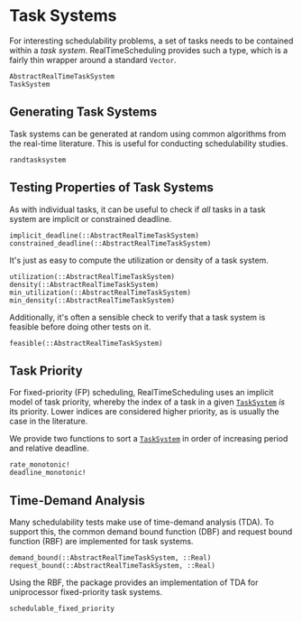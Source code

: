 # Task Systems

For interesting schedulability problems, a set of tasks needs to be contained
within a *task system*.  RealTimeScheduling provides such a type, which is a
fairly thin wrapper around a standard `Vector`.

```@docs
AbstractRealTimeTaskSystem
TaskSystem
```

## Generating Task Systems

Task systems can be generated at random using common algorithms from the
real-time literature.  This is useful for conducting schedulability studies.

```@docs
randtasksystem
```

## Testing Properties of Task Systems

As with individual tasks, it can be useful to check if *all* tasks in a task
system are implicit or constrained deadline.

```@docs
implicit_deadline(::AbstractRealTimeTaskSystem)
constrained_deadline(::AbstractRealTimeTaskSystem)
```

It's just as easy to compute the utilization or density of a task system.

```@docs
utilization(::AbstractRealTimeTaskSystem)
density(::AbstractRealTimeTaskSystem)
min_utilization(::AbstractRealTimeTaskSystem)
min_density(::AbstractRealTimeTaskSystem)
```

Additionally, it's often a sensible check to verify that a task system is
feasible before doing other tests on it.

```@docs
feasible(::AbstractRealTimeTaskSystem)
```

## Task Priority

For fixed-priority (FP) scheduling, RealTimeScheduling uses an implicit model of
task priority, whereby the index of a task in a given [`TaskSystem`](@ref) *is*
its priority.  Lower indices are considered higher priority, as is usually the
case in the literature.

We provide two functions to sort a [`TaskSystem`](@ref) in order of increasing
period and relative deadline.

```@docs
rate_monotonic!
deadline_monotonic!
```

## Time-Demand Analysis

Many schedulability tests make use of time-demand analysis (TDA).  To support
this, the common demand bound function (DBF) and request bound function (RBF)
are implemented for task systems.

```@docs
demand_bound(::AbstractRealTimeTaskSystem, ::Real)
request_bound(::AbstractRealTimeTaskSystem, ::Real)
```

Using the RBF, the package provides an implementation of TDA for uniprocessor
fixed-priority task systems.

```@docs
schedulable_fixed_priority
```
